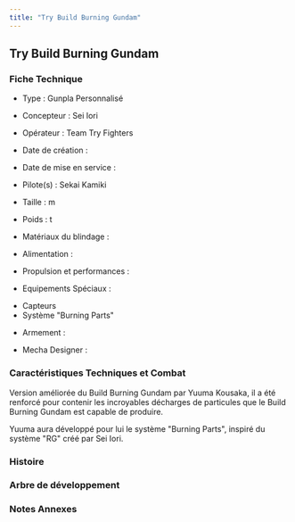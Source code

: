 ```yaml
---
title: "Try Build Burning Gundam"
---
```


Try Build Burning Gundam
------------------------





### Fiche Technique



- Type : Gunpla Personnalisé
  
- Concepteur : Sei Iori   
- Opérateur : Team Try Fighters
  
- Date de création : 
  
- Date de mise en service : 
  
- Pilote(s) : Sekai Kamiki   
- Taille : m
  
- Poids : t
  
- Matériaux du blindage : 
  
- Alimentation : 
  
- Propulsion et performances : 
  
- Equipements Spéciaux :


* Capteurs
* Système "Burning Parts"


- Armement :




- Mecha Designer : 


### Caractéristiques Techniques et Combat



Version améliorée du Build Burning Gundam par Yuuma Kousaka, il a été renforcé pour contenir les incroyables décharges de particules que le Build Burning Gundam est capable de produire. 



Yuuma aura développé pour lui le système "Burning Parts", inspiré du système "RG" créé par Sei Iori.


### Histoire






### Arbre de développement


### Notes Annexes


